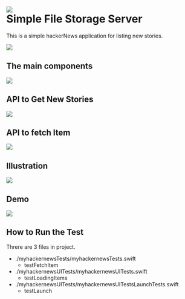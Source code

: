 ![](./pictures/Icon-256.jpg)  
Simple File Storage Server
================================================

This is a simple hackerNews application for listing new stories.

![](./pictures/Slide5.png)
## The main components
![](./pictures/Slide8.png)

## API to Get New Stories
![](./pictures/Slide6.png)

## API to fetch Item
![](./pictures/Slide7.png)

## Illustration
![](./pictures/Slide9.png)

## Demo 
![](./pictures/demo_20211205.gif)

## How to Run the Test
Threre are 3 files in project. 
- ./myhackernewsTests/myhackernewsTests.swift
  - testFetchItem
- ./myhackernewsUITests/myhackernewsUITests.swift  
  - testLoadingItems
- ./myhackernewsUITests/myhackernewsUITestsLaunchTests.swift  
  - testLaunch
